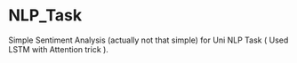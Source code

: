 # NLP_Task
Simple Sentiment Analysis (actually not that simple) for Uni NLP Task ( Used LSTM with Attention trick ).
